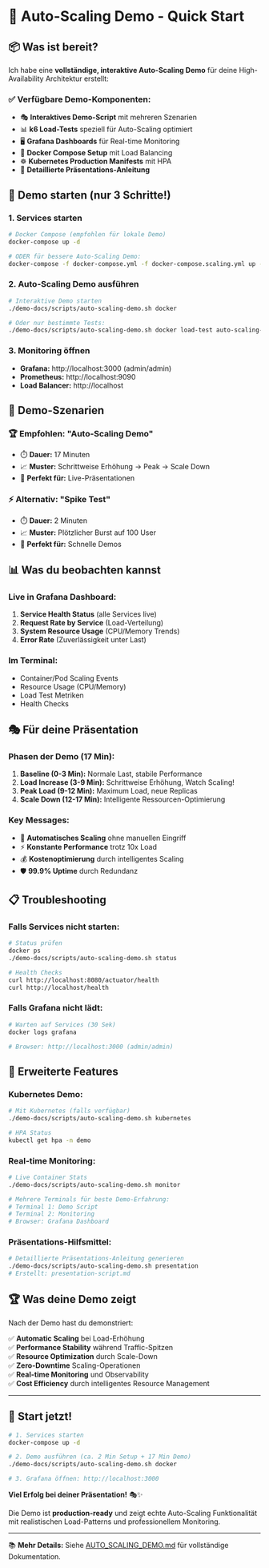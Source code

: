# 🚀 Auto-Scaling Demo - Quick Start

## 📦 Was ist bereit?

Ich habe eine **vollständige, interaktive Auto-Scaling Demo** für deine High-Availability Architektur erstellt:

### ✅ Verfügbare Demo-Komponenten:
- 🎭 **Interaktives Demo-Script** mit mehreren Szenarien
- 📊 **k6 Load-Tests** speziell für Auto-Scaling optimiert
- 🖥️ **Grafana Dashboards** für Real-time Monitoring
- 🐳 **Docker Compose Setup** mit Load Balancing
- ☸️ **Kubernetes Production Manifests** mit HPA
- 📝 **Detaillierte Präsentations-Anleitung**

## 🎯 Demo starten (nur 3 Schritte!)

### 1. Services starten
```bash
# Docker Compose (empfohlen für lokale Demo)
docker-compose up -d

# ODER für bessere Auto-Scaling Demo:
docker-compose -f docker-compose.yml -f docker-compose.scaling.yml up -d
```

### 2. Auto-Scaling Demo ausführen
```bash
# Interaktive Demo starten
./demo-docs/scripts/auto-scaling-demo.sh docker

# Oder nur bestimmte Tests:
./demo-docs/scripts/auto-scaling-demo.sh docker load-test auto-scaling-demo
```

### 3. Monitoring öffnen
- **Grafana:** http://localhost:3000 (admin/admin)
- **Prometheus:** http://localhost:9090
- **Load Balancer:** http://localhost

## 🎪 Demo-Szenarien

### 🏆 Empfohlen: "Auto-Scaling Demo"
- ⏱️ **Dauer:** 17 Minuten
- 📈 **Muster:** Schrittweise Erhöhung → Peak → Scale Down
- 🎯 **Perfekt für:** Live-Präsentationen

### ⚡ Alternativ: "Spike Test"
- ⏱️ **Dauer:** 2 Minuten
- 📈 **Muster:** Plötzlicher Burst auf 100 User
- 🎯 **Perfekt für:** Schnelle Demos

## 📊 Was du beobachten kannst

### Live in Grafana Dashboard:
1. **Service Health Status** (alle Services live)
2. **Request Rate by Service** (Load-Verteilung)
3. **System Resource Usage** (CPU/Memory Trends)
4. **Error Rate** (Zuverlässigkeit unter Last)

### Im Terminal:
- Container/Pod Scaling Events
- Resource Usage (CPU/Memory)
- Load Test Metriken
- Health Checks

## 🎭 Für deine Präsentation

### Phasen der Demo (17 Min):
1. **Baseline (0-3 Min):** Normale Last, stabile Performance
2. **Load Increase (3-9 Min):** Schrittweise Erhöhung, Watch Scaling!
3. **Peak Load (9-12 Min):** Maximum Load, neue Replicas
4. **Scale Down (12-17 Min):** Intelligente Ressourcen-Optimierung

### Key Messages:
- 🔄 **Automatisches Scaling** ohne manuellen Eingriff
- ⚡ **Konstante Performance** trotz 10x Load
- 💰 **Kostenoptimierung** durch intelligentes Scaling
- 🛡️ **99.9% Uptime** durch Redundanz

## 📋 Troubleshooting

### Falls Services nicht starten:
```bash
# Status prüfen
docker ps
./demo-docs/scripts/auto-scaling-demo.sh status

# Health Checks
curl http://localhost:8080/actuator/health
curl http://localhost/health
```

### Falls Grafana nicht lädt:
```bash
# Warten auf Services (30 Sek)
docker logs grafana

# Browser: http://localhost:3000 (admin/admin)
```

## 🎯 Erweiterte Features

### Kubernetes Demo:
```bash
# Mit Kubernetes (falls verfügbar)
./demo-docs/scripts/auto-scaling-demo.sh kubernetes

# HPA Status
kubectl get hpa -n demo
```

### Real-time Monitoring:
```bash
# Live Container Stats
./demo-docs/scripts/auto-scaling-demo.sh monitor

# Mehrere Terminals für beste Demo-Erfahrung:
# Terminal 1: Demo Script
# Terminal 2: Monitoring
# Browser: Grafana Dashboard
```

### Präsentations-Hilfsmittel:
```bash
# Detaillierte Präsentations-Anleitung generieren
./demo-docs/scripts/auto-scaling-demo.sh presentation
# Erstellt: presentation-script.md
```

## 🏆 Was deine Demo zeigt

Nach der Demo hast du demonstriert:

✅ **Automatic Scaling** bei Load-Erhöhung  
✅ **Performance Stability** während Traffic-Spitzen  
✅ **Resource Optimization** durch Scale-Down  
✅ **Zero-Downtime** Scaling-Operationen  
✅ **Real-time Monitoring** und Observability  
✅ **Cost Efficiency** durch intelligentes Resource Management  

---

## 🚀 Start jetzt!

```bash
# 1. Services starten
docker-compose up -d

# 2. Demo ausführen (ca. 2 Min Setup + 17 Min Demo)
./demo-docs/scripts/auto-scaling-demo.sh docker

# 3. Grafana öffnen: http://localhost:3000
```

**Viel Erfolg bei deiner Präsentation!** 🎭✨

Die Demo ist **production-ready** und zeigt echte Auto-Scaling Funktionalität mit realistischen Load-Patterns und professionellem Monitoring.

---

📚 **Mehr Details:** Siehe [AUTO_SCALING_DEMO.md](demo-docs/scripts/AUTO_SCALING_DEMO.md) für vollständige Dokumentation. 